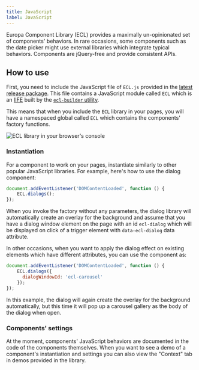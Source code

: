 ```yaml
---
title: JavaScript
label: JavaScript
---
```


Europa Component Library (ECL) provides a maximally un-opinionated set of components' behaviors. In rare occasions, some components such as the date picker might use external libraries which integrate typical behaviors. Components are jQuery-free and provide consistent APIs.

## How to use

First, you need to include the JavaScript file of `ECL.js` provided in the [latest release package](https://github.com/ec-europa/europa-component-library/releases). This file contains a JavaScript module called `ECL` which is an [IIFE](https://developer.mozilla.org/en-US/docs/Glossary/IIFE) built by the [`ecl-builder` utility](https://www.npmjs.com/package/@ec-europa/ecl-builder).

This means that when you include the `ECL` library in your pages, you will have a namespaced global called `ECL` which contains the components' factory functions.

![ECL library in your browser's console](/assets/ECLjs.png)

### Instantiation

For a component to work on your pages, instantiate similarly to other popular JavaScript libraries. For example, here's how to use the dialog component:

```js
document.addEventListener('DOMContentLoaded', function () {
    ECL.dialogs();
});
```

When you invoke the factory without any parameters, the dialog library will automatically create an overlay for the background and assume that you have a dialog window element on the page with an id `ecl-dialog` which will be displayed on click of a trigger element with `data-ecl-dialog` data attribute.

In other occasions, when you want to apply the dialog effect on existing elements which have different attributes, you can use the component as:

```js
document.addEventListener('DOMContentLoaded', function () {
    ECL.dialogs({
      dialogWindowId: 'ecl-carousel'
    });
});
```

In this example, the dialog will again create the overlay for the background automatically, but this time it will pop up a carousel gallery as the body of the dialog when open.

### Components' settings

At the moment, components' JavaScript behaviors are documented in the code of the components themselves. When you want to see a demo of a component's instantiation and settings you can also view the "Context" tab in demos provided in the library. 
